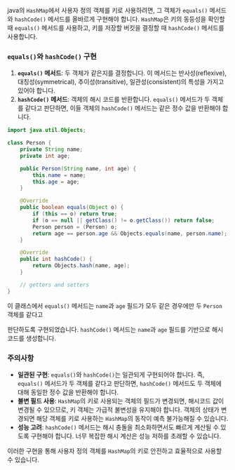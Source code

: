 java의 `HashMap`에서 사용자 정의 객체를 키로 사용하려면, 그 객체가 `equals()` 메서드와 `hashCode()` 메서드를 올바르게 구현해야 합니다. `HashMap`은 키의 동등성을 확인할 때 `equals()` 메서드를 사용하고, 키를 저장할 버킷을 결정할 때 `hashCode()` 메서드를 사용합니다.

### `equals()`와 `hashCode()` 구현

1. **`equals()` 메서드**: 두 객체가 같은지를 결정합니다. 이 메서드는 반사성(reflexive), 대칭성(symmetrical), 추이성(transitive), 일관성(consistent)의 특성을 가지고 있어야 합니다.
2. **`hashCode()` 메서드**: 객체의 해시 코드를 반환합니다. `equals()` 메서드가 두 객체를 같다고 판단하면, 이들 객체의 `hashCode()` 메서드는 같은 정수 값을 반환해야 합니다.


```java
import java.util.Objects;

class Person {
    private String name;
    private int age;

    public Person(String name, int age) {
        this.name = name;
        this.age = age;
    }

    @Override
    public boolean equals(Object o) {
        if (this == o) return true;
        if (o == null || getClass() != o.getClass()) return false;
        Person person = (Person) o;
        return age == person.age && Objects.equals(name, person.name);
    }

    @Override
    public int hashCode() {
        return Objects.hash(name, age);
    }

    // getters and setters
}

```
이 클래스에서 `equals()` 메서드는 `name`과 `age` 필드가 모두 같은 경우에만 두 `Person` 객체를 같다고

판단하도록 구현되었습니다. `hashCode()` 메서드는 `name`과 `age` 필드를 기반으로 해시코드를 생성합니다.

### 주의사항

- **일관된 구현**: `equals()`와 `hashCode()`는 일관되게 구현되어야 합니다. 즉, `equals()` 메서드가 두 객체를 같다고 판단하면, `hashCode()` 메서드도 두 객체에 대해 동일한 정수 값을 반환해야 합니다.
- **불변 필드 사용**: `HashMap`의 키로 사용되는 객체의 필드가 변경되면, 해시코드 값이 변경될 수 있으므로, 키 객체는 가급적 불변성을 유지해야 합니다. 객체의 상태가 변경되면 해당 객체를 키로 사용하는 `HashMap`의 동작이 예측 불가능해질 수 있습니다.
- **성능 고려**: `hashCode()` 메서드는 해시 충돌을 최소화하면서도 빠르게 계산될 수 있도록 구현해야 합니다. 너무 복잡한 해시 계산은 성능 저하를 초래할 수 있습니다.

이러한 구현을 통해 사용자 정의 객체를 `HashMap`의 키로 안전하고 효율적으로 사용할 수 있습니다.